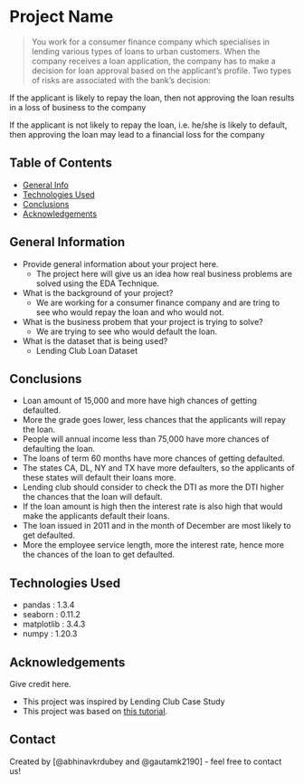 # Project Name
> You work for a consumer finance company which specialises in lending various types of loans to urban customers. When the company receives a loan application, the company has to make a decision for loan approval based on the applicant’s profile. Two types of risks are associated with the bank’s decision:

If the applicant is likely to repay the loan, then not approving the loan results in a loss of business to the company

If the applicant is not likely to repay the loan, i.e. he/she is likely to default, then approving the loan may lead to a financial loss for the company


## Table of Contents
* [General Info](#general-information)
* [Technologies Used](#technologies-used)
* [Conclusions](#conclusions)
* [Acknowledgements](#acknowledgements)

<!-- You can include any other section that is pertinent to your problem -->

## General Information
- Provide general information about your project here.
  - The project here will give us an idea how real business problems are solved using the EDA Technique.
- What is the background of your project?
  - We are working for a consumer finance company and are tring to see who would repay the loan and who would not.
- What is the business probem that your project is trying to solve?
  - We are trying to see who would default the loan.
- What is the dataset that is being used?
  - Lending Club Loan Dataset

<!-- You don't have to answer all the questions - just the ones relevant to your project. -->

## Conclusions
- Loan amount of 15,000 and more have high chances of getting defaulted.
- More the grade goes lower, less chances that the applicants will repay the loan.
- People will annual income less than 75,000 have more chances of defaulting the loan.
- The loans of term 60 months have more chances of getting defaulted.
- The states CA, DL, NY and TX have more defaulters, so the applicants of these states will default their loans more.
- Lending club should consider to check the DTI as more the DTI higher the chances that the loan will default.
- If the loan amount is high then the interest rate is also high that would make the applicants default their loans.
- The loan issued in 2011 and in the month of December are most likely to get defaulted.
- More the employee service length, more the interest rate, hence more the chances of the loan to get defaulted.

<!-- You don't have to answer all the questions - just the ones relevant to your project. -->


## Technologies Used
- pandas : 1.3.4
- seaborn : 0.11.2
- matplotlib : 3.4.3
- numpy : 1.20.3

<!-- As the libraries versions keep on changing, it is recommended to mention the version of library used in this project -->

## Acknowledgements
Give credit here.
- This project was inspired by Lending Club Case Study
- This project was based on [this tutorial](https://learn.upgrad.com/course/1994/).


## Contact
Created by [@abhinavkrdubey and @gautamk2190] - feel free to contact us!


<!-- Optional -->
<!-- ## License -->
<!-- This project is open source and available under the [... License](). -->

<!-- You don't have to include all sections - just the one's relevant to your project -->